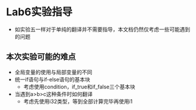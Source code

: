 # Lab6实验指导

- 如实验五一样对于单纯的翻译并不需要指导，本文档仍然仅考虑一些可能遇到的问题

## 本次实验可能的难点
- 全局变量的使用与局部变量的不同
- 统一if语句与if-else语句的基本块
    - 考虑使用condition，if_true和if_false三个基本块
- 当遇到a>b>c这种条件时如何翻译
    - 考虑先使用i32类型，等到全部计算完毕再使用i1